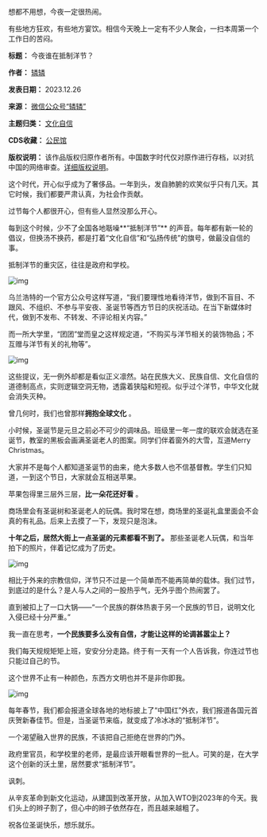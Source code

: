 想都不用想，今夜一定很热闹。


有些地方狂欢，有些地方宴饮。相信今天晚上一定有不少人聚会，一扫本周第一个工作日的苦闷。




**标题：** 今夜谁在抵制洋节？  

**作者：** [辚辚](https://chinadigitaltimes.net/space/辚辚)  

**发表日期：** 2023.12.26  

**来源：** [微信公众号“辚辚”](https://web.archive.org/web/20231226145555/https://mp.weixin.qq.com/s/dOYcX138PhdmWQrK38i2Ww)  

**主题归类：** [文化自信](https://chinadigitaltimes.net/space/文化自信)  

**CDS收藏：** [公民馆](https://chinadigitaltimes.net/space/%E5%85%AC%E6%B0%91%E9%A6%86)  

**版权说明：** 该作品版权归原作者所有。中国数字时代仅对原作进行存档，以对抗中国的网络审查。[详细版权说明](https://chinadigitaltimes.net/chinese/copyright)。


这个时代，开心似乎成为了奢侈品。一年到头，发自肺腑的欢笑似乎只有几天。其它时候，我们都要严肃认真，为社会作贡献。


过节每个人都很开心，但有些人显然没那么开心。


每到这个时候，少不了全国各地聒噪**“抵制洋节”** 的声音。每年都有新一轮的倡议，但换汤不换药，都是打着“文化自信”和“弘扬传统”的旗号，做最没自信的事。


抵制洋节的重灾区，往往是政府和学校。


![img](https://chinadigitaltimes.net/chinese/files/2023/12/post-703620-658aec7351120.)


乌兰浩特的一个官方公众号这样写道，“我们要理性地看待洋节，做到不盲目、不跟风、不组织、不参与平安夜、圣诞节等西方节日的庆祝活动。在当下新媒体时代，做到不发布、不转发、不评论相关内容。”


而一所大学里，“团团”堂而皇之这样规定道，“不购买与洋节相关的装饰物品；不互赠与洋节有关的礼物等”。


![img](https://chinadigitaltimes.net/chinese/files/2023/12/post-703620-658aec736e6d7.)


这些提议，无一例外却都是看似正义凛然。站在民族大义、民族自信、文化自信的道德制高点，实则逻辑空洞无物，透露着狭隘和短视。似乎过个洋节，中华文化就会消失灭种。


曾几何时，我们也曾那样**拥抱全球文化** 。


小时候，圣诞节是元旦之前必不可少的调味品。班级里一年一度的联欢会就选在圣诞节，教室的黑板会画满圣诞老人的图案。同学们伴着窗外的大雪，互道Merry Christmas。


大家并不是每个人都知道圣诞节的由来，绝大多数人也不信基督教。学生们只知道，一到这个节日，大家就会互相送苹果。


苹果包得里三层外三层，**比一朵花还好看** 。


商场里会有圣诞树和圣诞老人的玩偶。我时常在想，商场里的圣诞礼盒里面会不会真的有礼品。后来上去摸了一下，发现只是泡沫。


**十年之后，居然大街上一点圣诞的元素都看不到了。** 那些圣诞老人玩偶，和当年拍下的照片，伴着记忆成为了历史。


![img](https://chinadigitaltimes.net/chinese/files/2023/12/post-703620-658aec738f525.)


相比于外来的宗教信仰，洋节只不过是一个简单而不能再简单的载体。我们过节，到底过的是什么？是人与人之间的一股热乎气，无外乎图个热闹罢了。


直到被扣上了一口大锅——“一个民族的群体热衷于另一个民族的节日，说明文化入侵已经十分严重。”


我一直在思考，**一个民族要多么没有自信，才能让这样的论调甚嚣尘上？** 


我们每天规规矩矩上班，安安分分走路。终于有一天有一个人告诉我，你连过节也只能过自己的节。


这个世界不止有一种颜色，东西方文明也并不是非你即我。


![img](https://chinadigitaltimes.net/chinese/files/2023/12/post-703620-658aec73b1213.)


每年春节，我们都会报道全球各地的地标披上了“中国红”外衣，我们报道各国元首庆贺新春佳节。但是，当圣诞节来临，就变成了冷冰冰的“抵制洋节”。


一个渴望融入世界的民族，不该把自己拒绝在世界的门外。


政府里官员，和学校里的老师，是最应该开眼看世界的一批人。可笑的是，在大学这个创新的沃土里，居然要求“抵制洋节”。


讽刺。


从辛亥革命到新文化运动，从建国到改革开放，从加入WTO到2023年的今天。我们头上的辫子割了，但心中的辫子依然存在，而且越来越粗了。


祝各位圣诞快乐，想乐就乐。

